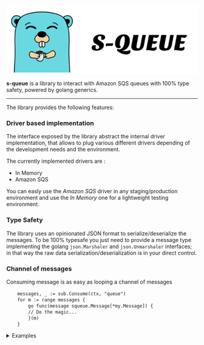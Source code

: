 <picture>
  <source media="(prefers-color-scheme: dark)" srcset="./docs/squeue-white.png">
  <source media="(prefers-color-scheme: light)"  srcset="./docs/squeue-black.png">
  <img alt="S-queue mascotte" src="./docs/squeue-black.png">
</picture>

**s-queue** is a library to interact with Amazon SQS queues with 100% type safety, powered by golang generics.

---

The library provides the following features:

### Driver based implementation
The interface exposed by the library abstract the internal driver implementation, that allows to plug various different drivers depending of the development needs and the environment.

The currently implemented drivers are :
- In Memory
- Amazon SQS

You can easly use the *Amazon SQS* driver in any staging/production environment and use the *In Memory* one for a lightweight testing environment.

### Type Safety
The library uses an opinionated JSON format to serialize/deserialize the messages. To be 100% typesafe you just need to provide a message type implementing the golang `json.Marshaler` and `json.Unmarshaler` interfaces; in that way the raw data serialization/deserialization is in your direct control.

### Channel of messages 
Consuming message is as easy as looping a channel of messages

```golang
    messages, _ := sub.Consume(ctx, "queue")
    for m := range messages {
        go func(message squeue.Message[*my.Message]) {
        // Do the magic...
        }(m)
    }
```

<details>

<summary>Examples</summary>

For a more clear documentation look at the `internal/examples/` directory

**In Memory driver**
```bash
go run internal/examples/memory/main.go
```

**Amazon SQS driver**
```bash
go run internal/examples/sqs/consumer/consumer.go

## in a different shell ↓
go run internal/examples/sqs/producer/producer.go
```

</details>
